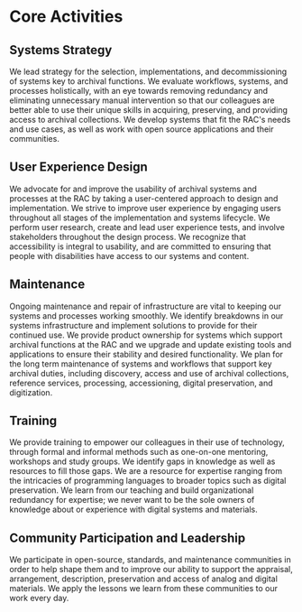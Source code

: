 # Core Activities

## Systems Strategy
We lead strategy for the selection, implementations, and decommissioning of systems key to archival functions. We evaluate workflows, systems, and processes holistically, with an eye towards removing redundancy and eliminating unnecessary manual intervention so that our colleagues are better able to use their unique skills in acquiring, preserving, and providing access to archival collections. We develop systems that fit the RAC's needs and use cases, as well as work with open source applications and their communities.

## User Experience Design
We advocate for and improve the usability of archival systems and processes at the RAC by taking a user-centered approach to design and implementation. We strive to improve user experience by engaging users throughout all stages of the implementation and systems lifecycle. We perform user research, create and lead user experience tests, and involve stakeholders throughout the design process. We recognize that accessibility is integral to usability, and are committed to ensuring that people with disabilities have access to our systems and content.

## Maintenance
Ongoing maintenance and repair of infrastructure are vital to keeping our systems and processes working smoothly. We identify breakdowns in our systems infrastructure and implement solutions to provide for their continued use. We provide product ownership for systems which support archival functions at the RAC and we upgrade and update existing tools and applications to ensure their stability and desired functionality. We plan for the long term maintenance of systems and workflows that support key archival duties, including discovery, access and use of archival collections, reference services, processing, accessioning, digital preservation, and digitization.

## Training
We provide training to empower our colleagues in their use of technology, through formal and informal methods such as one-on-one mentoring, workshops and study groups. We identify gaps in knowledge as well as resources to fill those gaps. We are a resource for expertise ranging from the intricacies of programming languages to broader topics such as digital preservation. We learn from our teaching and build organizational redundancy for expertise; we never want to be the sole owners of knowledge about or experience with digital systems and materials.

## Community Participation and Leadership
We participate in open-source, standards, and maintenance communities in order to help shape them and to improve our ability to support the appraisal, arrangement, description, preservation and access of analog and digital materials. We apply the lessons we learn from these communities to our work every day.
